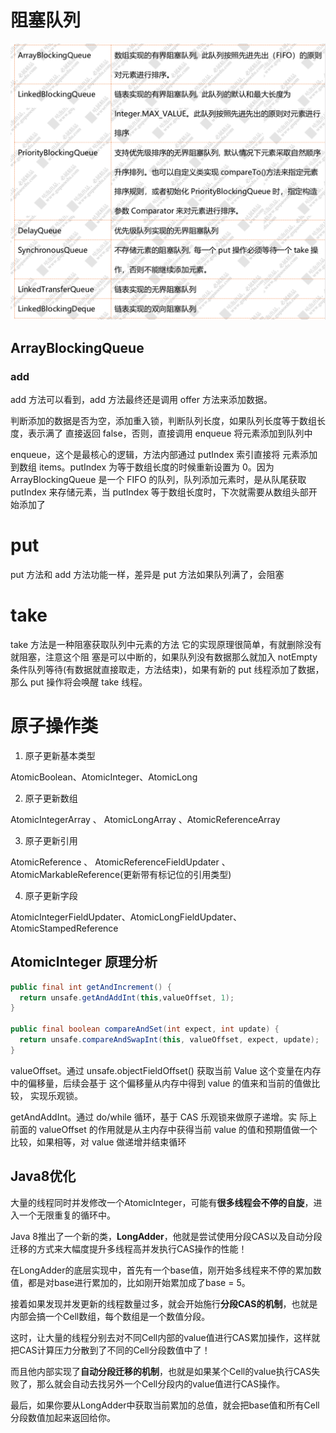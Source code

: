 # 阻塞队列

![zuse](zuse.png)

## ArrayBlockingQueue

### add

add 方法可以看到，add 方法最终还是调用 offer 方法来添加数据。

判断添加的数据是否为空，添加重入锁，判断队列长度，如果队列长度等于数组长度，表示满了 直接返回 false，否则，直接调用 enqueue 将元素添加到队列中

enqueue，这个是最核心的逻辑，方法内部通过 putIndex 索引直接将 元素添加到数组 items。putIndex 为等于数组长度的时候重新设置为 0。因为 ArrayBlockingQueue 是一个 FIFO 的队列，队列添加元素时，是从队尾获取 putIndex 来存储元素，当 putIndex 等于数组长度时，下次就需要从数组头部开始添加了

# put 

put 方法和 add 方法功能一样，差异是 put 方法如果队列满了，会阻塞

# take 

take 方法是一种阻塞获取队列中元素的方法 它的实现原理很简单，有就删除没有就阻塞，注意这个阻 塞是可以中断的，如果队列没有数据那么就加入 notEmpty 条件队列等待(有数据就直接取走，方法结束)，如果有新的 put 线程添加了数据，那么 put 操作将会唤醒 take 线程。

# 原子操作类

1. 原子更新基本类型

AtomicBoolean、AtomicInteger、AtomicLong 

2. 原子更新数组

AtomicIntegerArray 、 AtomicLongArray 、AtomicReferenceArray

3. 原子更新引用

AtomicReference 、 AtomicReferenceFieldUpdater 、 AtomicMarkableReference(更新带有标记位的引用类型)

4. 原子更新字段 

AtomicIntegerFieldUpdater、AtomicLongFieldUpdater、 AtomicStampedReference

## AtomicInteger 原理分析

```java
public final int getAndIncrement() {
  return unsafe.getAndAddInt(this,valueOffset, 1); 
}

public final boolean compareAndSet(int expect, int update) {
  return unsafe.compareAndSwapInt(this, valueOffset, expect, update);
}
```

valueOffset。通过 unsafe.objectFieldOffset() 获取当前 Value 这个变量在内存中的偏移量，后续会基于 这个偏移量从内存中得到 value 的值来和当前的值做比较， 实现乐观锁。

getAndAddInt。通过 do/while 循环，基于 CAS 乐观锁来做原子递增。实 际上前面的 valueOffset 的作用就是从主内存中获得当前 value 的值和预期值做一个比较，如果相等，对 value 做递增并结束循环

## Java8优化

大量的线程同时并发修改一个AtomicInteger，可能有**很多线程会不停的自旋**，进入一个无限重复的循环中。

Java 8推出了一个新的类，**LongAdder**，他就是尝试使用分段CAS以及自动分段迁移的方式来大幅度提升多线程高并发执行CAS操作的性能！

在LongAdder的底层实现中，首先有一个base值，刚开始多线程来不停的累加数值，都是对base进行累加的，比如刚开始累加成了base = 5。

接着如果发现并发更新的线程数量过多，就会开始施行**分段CAS的机制**，也就是内部会搞一个Cell数组，每个数组是一个数值分段。

这时，让大量的线程分别去对不同Cell内部的value值进行CAS累加操作，这样就把CAS计算压力分散到了不同的Cell分段数值中了！

而且他内部实现了**自动分段迁移的机制**，也就是如果某个Cell的value执行CAS失败了，那么就会自动去找另外一个Cell分段内的value值进行CAS操作。

最后，如果你要从LongAdder中获取当前累加的总值，就会把base值和所有Cell分段数值加起来返回给你。